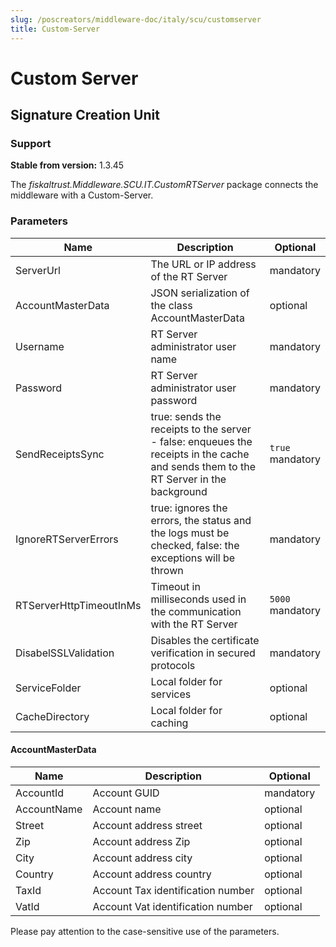 ```yaml
---
slug: /poscreators/middleware-doc/italy/scu/customserver
title: Custom-Server
---
```


# Custom Server

## Signature Creation Unit

### Support

**Stable from version:** 1.3.45

The _fiskaltrust.Middleware.SCU.IT.CustomRTServer_ package connects the middleware with a Custom-Server.

### Parameters

| Name | Description | Optional |
| ---- | ------------ |--------- |
| ServerUrl | The URL or IP address of the RT Server | mandatory |
| AccountMasterData | JSON serialization of the class AccountMasterData | optional |
| Username | RT Server administrator user name | mandatory |
| Password | RT Server administrator user password | mandatory |
| SendReceiptsSync | true: sends the receipts to the server - false: enqueues the receipts in the cache and sends them to the RT Server in the background | `true`<br />mandatory |
| IgnoreRTServerErrors | true: ignores the errors, the status and the logs must be checked, false: the exceptions will be thrown | mandatory |
| RTServerHttpTimeoutInMs | Timeout in milliseconds used in the communication with the RT Server | `5000`<br />mandatory |
| DisabelSSLValidation | Disables the certificate verification in secured protocols | mandatory |
| ServiceFolder | Local folder for services | optional |
| CacheDirectory | Local folder for caching | optional |

#### AccountMasterData

| Name | Description | Optional |
| ---- | ------------ |--------- |
| AccountId | Account GUID | mandatory |
| AccountName | Account name | optional |
| Street | Account address street | optional |
| Zip | Account address Zip | optional |
| City | Account address city | optional |
| Country | Account address country | optional |
| TaxId | Account Tax identification number | optional |
| VatId | Account Vat identification number | optional |


Please pay attention to the case-sensitive use of the parameters.

